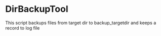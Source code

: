 # DirBackupTool
This script backups files from target dir to backup_targetdir and keeps a record to log file
